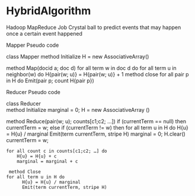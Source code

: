 # HybridAlgorithm
Hadoop MapReduce Job
Crystal ball to predict events that may happen once a certain event happened

Mapper Pseudo code

 class Mapper
   method Initialize
	H = new AssociativeArray()	
	
   method Map(docid a; doc d)
	for all term w in doc d do
	     for all term u in neighbor(w) do
		H{pair(w; u)} = H{pair(w; u)} + 1
   method close
	for all pair p in H do
	     Emit(pair p; count H{pair p})
  

Reducer Pseudo code
 
 class Reducer	
      method Initialize
        marginal = 0;
        H = new AssociativeArray ()  

   method Reduce(pair(w; u); counts[c1;c2; …])
	if (currentTerm == null) then
		currentTerm = w;
	else if (currentTerm != w) then
		for all term u in H do
			H{u} = H{u} / marginal
			Emit(term currentTerm, stripe H)
	          marginal = 0;
                  H.clear()	        
	          currentTerm = w;
	
	for all count c in counts[c1;c2; …] do
		H{u} = H{u} + c
		marginal = marginal + c
	
     method Close 
	for all term u in H do
	      H{u} = H{u} / marginal
	      Emit(term currentTerm, stripe H)

